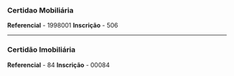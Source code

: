 ### Certidao Mobiliária

**Referencial** - 1998001
**Inscrição** - 506
__________
### Certidão Imobiliária

**Referencial** - 84
**Inscrição** - 00084
